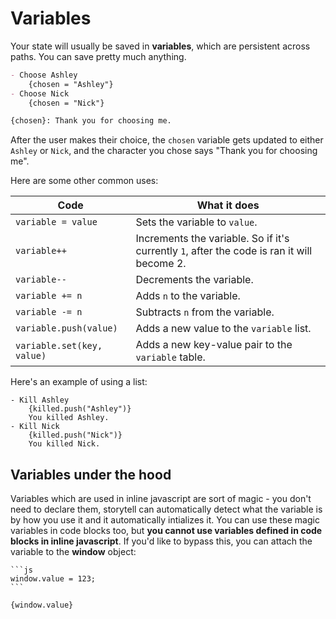 # Variables

Your state will usually be saved in **variables**, which are persistent across paths. You can save pretty much anything.

```md
- Choose Ashley
    {chosen = "Ashley"}
- Choose Nick
    {chosen = "Nick"}

{chosen}: Thank you for choosing me.
```

After the user makes their choice, the `chosen` variable gets updated to either `Ashley` or `Nick`, and the character you chose says "Thank you for choosing me".

Here are some other common uses:

| Code  | What it does |
|---------|--------|
| `variable = value` | Sets the variable to `value`. |
| `variable++` | Increments the variable. So if it's currently `1`, after the code is ran it will become 2. |
| `variable--` | Decrements the variable. |
| `variable += n` | Adds `n` to the variable. |
| `variable -= n` | Subtracts `n` from the variable. | 
| `variable.push(value)` | Adds a new value to the `variable` list. |
| `variable.set(key, value)` | Adds a new key-value pair to the `variable` table. |

Here's an example of using a list:

```
- Kill Ashley
    {killed.push("Ashley")}
    You killed Ashley.
- Kill Nick
    {killed.push("Nick")}
    You killed Nick.
```

## Variables under the hood

Variables which are used in inline javascript are sort of magic - you don't need to declare them, storytell can automatically detect what the variable is by how you use it and it automatically intializes it. You can use these magic variables in code blocks too, but **you cannot use variables defined in code blocks in inline javascript**. If you'd like to bypass this, you can attach the variable to the **window** object:

````
```js
window.value = 123;
```

{window.value}
````